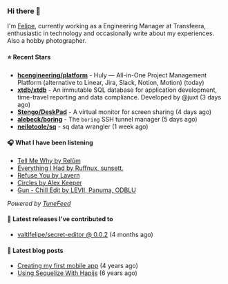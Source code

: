 ### Hi there 👋

I'm [Felipe](https://felipevm.com), currently working as a Engineering Manager at Transfeera, enthusiastic in technology and occasionally write about my experiences. Also a hobby photographer.

#### ⭐ Recent Stars
- **[hcengineering/platform](https://github.com/hcengineering/platform)** - Huly — All-in-One Project Management Platform (alternative to Linear, Jira, Slack, Notion, Motion) (today)
- **[xtdb/xtdb](https://github.com/xtdb/xtdb)** - An immutable SQL database for application development, time-travel reporting and data compliance. Developed by @juxt (3 days ago)
- **[Stengo/DeskPad](https://github.com/Stengo/DeskPad)** - A virtual monitor for screen sharing (4 days ago)
- **[alebeck/boring](https://github.com/alebeck/boring)** - The `boring`  SSH tunnel manager (5 days ago)
- **[neilotoole/sq](https://github.com/neilotoole/sq)** - sq data wrangler (1 week ago)

#### 🎧 What I have been listening
- [Tell Me Why by Relŭm](https://open.spotify.com/track/7aVNpQrZ5gpjQb6jzjK3SW)
- [Everything I Had by Ruffnux, sunsett.](https://open.spotify.com/track/5dx305Glydlidj1Dp7amey)
- [Refuse You by Lavern](https://open.spotify.com/track/2S0cDiESFavccXSNsulm4W)
- [Circles by Alex Keeper](https://open.spotify.com/track/3mt5XHSFUTHUXLoExBXiLZ)
- [Gun - Chill Edit by LEVII, Panuma, ODBLU](https://open.spotify.com/track/6oauAOe43OlnRBA9BusvSu)

_Powered by [TuneFeed](https://tunefeed.app?ref=valtlfelipe-gh-profile)_ 

#### 🚀 Latest releases I've contributed to


- [valtlfelipe/secret-editor @ 0.0.2](https://github.com/valtlfelipe/secret-editor/releases/tag/0.0.2) (4 months ago)

#### 📄 Latest blog posts
- [Creating my first mobile app](https://felipevm.com/posts/creating-my-first-mobile-app/) (4 years ago)
- [Using Sequelize With Hapijs](https://felipevm.com/posts/using-sequelize-with-hapijs/) (6 years ago)

